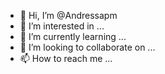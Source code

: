 - 👋 Hi, I’m @Andressapm
- 👀 I’m interested in ...
- 🌱 I’m currently learning ...
- 💞️ I’m looking to collaborate on ...
- 📫 How to reach me ...

<!---
Andressapm/Andressapm is a ✨ special ✨ repository because its `README.md` (this file) appears on your GitHub profile.
You can click the Preview link to take a look at your changes.
--->
